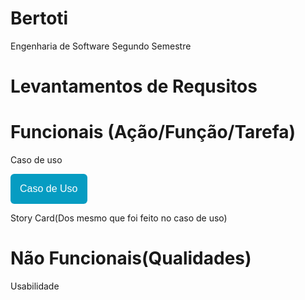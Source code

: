 # Bertoti
Engenharia de Software Segundo Semestre

# Levantamentos de Requsitos

# Funcionais (Ação/Função/Tarefa) 
  Caso de uso
  
 <a href="https://github.com/Daniloel/Projeto-Integrador-2021-2-Grupo3/blob/main/Imagens/crprogram3.png"><button style="background: #069cc2; border-radius: 6px; padding: 15px; cursor: pointer; color: #fff; border: none; font-size: 16px;">Caso de Uso</button></a>
  
  Story Card(Dos mesmo que foi feito no caso de uso)
  

# Não Funcionais(Qualidades)
  Usabilidade

